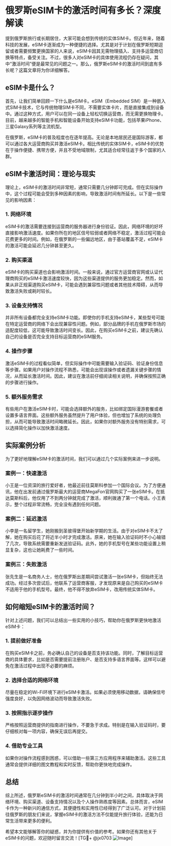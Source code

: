 # 俄罗斯eSIM卡的激活时间有多长？深度解读

提到俄罗斯旅行或长期居住，大家可能会想到传统的实体SIM卡。但近年来，随着科技的发展，eSIM卡逐渐成为一种便捷的选择。尤其是对于计划在俄罗斯短期逗留或者需要频繁更换国家的人来说，eSIM卡因其无需物理插入、支持多运营商切换等特点，备受关注。不过，很多人对eSIM卡的具体使用流程仍存在疑问，其中“激活时间”便是最常见的问题之一。那么，俄罗斯eSIM卡的激活时间到底有多长呢？这篇文章将为你详细解答。

## eSIM卡是什么？

首先，让我们简单回顾一下什么是eSIM卡。eSIM（Embedded SIM）是一种嵌入式SIM卡技术，它与传统物理SIM卡不同，不需要实体卡片，而是直接集成到设备中。通过这种方式，用户可以在同一设备上轻松切换运营商，而无需更换物理卡。目前，越来越多的智能手机和智能设备开始支持eSIM卡功能，包括苹果iPhone、三星Galaxy系列等主流机型。

在俄罗斯，eSIM卡的普及程度也在逐年提高。无论是本地居民还是国际游客，都可以通过各大运营商购买并激活eSIM卡。相比传统的实体SIM卡，eSIM卡的优势在于操作便捷、携带方便，并且不受地域限制，尤其适合经常往返于多个国家的人群。

## eSIM卡激活时间：理论与现实

理论上，eSIM卡的激活时间非常短，通常只需要几分钟即可完成。但在实际操作中，这个过程可能会受到多种因素的影响，导致激活时间有所延长。以下是一些常见的影响因素：

### 1. 网络环境
eSIM卡的激活需要连接到运营商的服务器进行身份验证。因此，网络环境的好坏直接影响激活速度。如果你所在的地区信号较弱或者网络不稳定，激活过程可能会花费更多的时间。例如，在俄罗斯的一些偏远地区，由于基站覆盖不足，eSIM卡的激活可能会延迟几分钟甚至更久。

### 2. 购买渠道
eSIM卡的购买渠道也会影响激活时间。一般来说，通过官方运营商官网或认证代理商购买的eSIM卡激活速度较快，因为这些渠道提供的服务更加稳定。然而，如果从非正规渠道购买eSIM卡，可能会遇到兼容性问题或者其他技术障碍，从而导致激活失败或耗时较长。

### 3. 设备支持情况
并非所有设备都完全支持eSIM卡功能。即使你的手机支持eSIM卡，某些型号可能在特定运营商的网络下会出现兼容性问题。例如，部分品牌的手机在俄罗斯市场的适配度较低，这可能导致激活时间变长。因此，在购买eSIM卡之前，建议先确认自己的设备是否完全支持目标运营商的eSIM服务。

### 4. 操作步骤
激活eSIM卡的过程看似简单，但实际操作中可能需要输入验证码、验证身份信息等步骤。如果用户对操作流程不熟悉，可能会出现误操作或者遗漏关键步骤的情况，从而延长激活时间。因此，建议在激活前仔细阅读相关说明，并确保按照正确的步骤进行操作。

### 5. 额外服务需求
有些用户在激活eSIM卡时，可能会选择额外的服务，比如绑定国际漫游套餐或者设置多语言界面。这些额外服务虽然提升了用户体验，但也增加了系统的处理负担，从而可能导致激活时间略微延长。因此，如果你对额外服务没有特别需求，可以选择简化操作以加快激活速度。

## 实际案例分析

为了更好地理解eSIM卡的激活时间，我们可以通过几个实际案例来进一步说明。

### 案例一：快速激活
小王是一位资深的旅行爱好者，他最近前往莫斯科参加一个国际会议。为了方便通讯，他在出发前通过俄罗斯最大的运营商MegaFon官网购买了一张eSIM卡。在抵达莫斯科后，他仅用了不到两分钟就完成了激活，顺利拨通了第一个电话。小王表示，整个过程非常流畅，完全没有遇到任何问题。

### 案例二：延迟激活
小李是一名留学生，她刚搬到圣彼得堡开始新学期的生活。由于对eSIM卡不太了解，她在购买后花了将近半小时才完成激活。原来，她在输入验证码时不小心输错了几次，导致系统需要重新发送验证码。此外，她的手机型号在某些功能设置上稍显复杂，这也让她耗费了一些时间。

### 案例三：失败激活
张先生是一名商务人士，他在俄罗斯出差期间尝试激活一张eSIM卡，但始终无法成功。经过多次尝试后，他联系了运营商客服，才发现原来是自己购买的eSIM卡不适用于他的手机型号。最终，他不得不放弃eSIM卡，改用传统实体SIM卡。

## 如何缩短eSIM卡的激活时间？

针对上述问题，我们可以总结出一些实用的小技巧，帮助你在俄罗斯更快地激活eSIM卡：

### 1. 提前做好准备
在购买eSIM卡之前，务必确认自己的设备是否支持该功能。同时，了解目标运营商的具体要求，比如是否需要提前注册账户、是否支持多语言界面等。这样可以避免在激活过程中出现不必要的麻烦。

### 2. 选择合适的网络环境
尽量在稳定的Wi-Fi环境下进行eSIM卡激活。如果必须使用移动数据，请确保信号强度良好，以免因网络波动而导致激活失败。

### 3. 按照指示逐步操作
严格按照运营商提供的指南进行操作，不要急于求成。特别是在输入验证码时，要仔细核对每一项内容，确保无误后再提交。

### 4. 借助专业工具
如果你对操作流程感到困惑，可以借助一些第三方应用程序来辅助激活。这些工具通常会提供详细的图文教程和实时反馈，帮助你更快地完成操作。

## 总结

综上所述，俄罗斯eSIM卡的激活时间通常在几分钟到半小时之间，具体取决于网络环境、购买渠道、设备支持情况以及个人操作熟练度等因素。总体而言，eSIM卡作为一种新兴的通信方式，其便捷性和实用性已经得到了广泛认可。对于计划前往俄罗斯的朋友们来说，掌握eSIM卡的激活方法不仅能提升旅行体验，还能为日常生活带来更多的便利。

希望本文能够解答你的疑惑，并为你提供有价值的参考。如果你还有其他关于eSIM卡的问题，欢迎随时留言交流！[TG💪+ @jx0703 ![Image](https://github.com/user-attachments/assets/dbca1d08-cadb-493c-b0ec-ad6f7a83f270)]